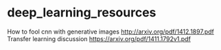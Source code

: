 # deep_learning_resources

How to fool cnn with generative images http://arxiv.org/pdf/1412.1897.pdf
Transfer learning discussion https://arxiv.org/pdf/1411.1792v1.pdf
